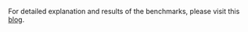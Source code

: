 For detailed explanation and results of the benchmarks, please visit this [blog](https://medium.com/jaegertracing/making-design-decisions-for-clickhouse-as-a-core-storage-backend-in-jaeger-62bf90a979d).
